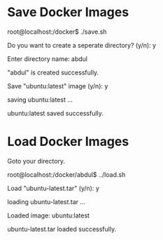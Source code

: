 # Save Docker Images

root@localhost:/docker$ ./save.sh 

Do you want to create a seperate directory? (y/n): y

Enter directory name: abdul

"abdul" is created successfully.

Save "ubuntu:latest" image (y/n): y

saving ubuntu:latest ...

ubuntu:latest saved successfully.

# Load Docker Images

Goto your directory.

root@localhost:/docker/abdul$ ../load.sh 

Load "ubuntu-latest.tar" (y/n): y

loading ubuntu-latest.tar ...

Loaded image: ubuntu:latest

ubuntu-latest.tar loaded successfully.
